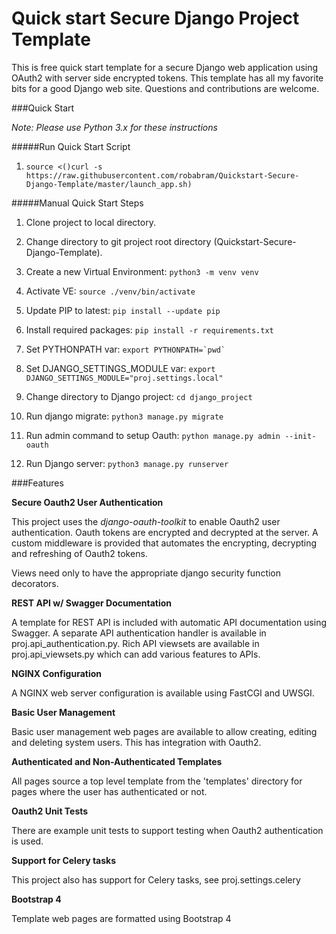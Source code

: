 # Quick start Secure Django Project Template

This is free quick start template for a secure Django web application using OAuth2 with server side encrypted tokens. 
This template has all my favorite bits for a good Django web site.  Questions and contributions are welcome.  

###Quick Start

*Note: Please use Python 3.x for these instructions*

#####Run Quick Start Script

1. `source <()curl -s https://raw.githubusercontent.com/robabram/Quickstart-Secure-Django-Template/master/launch_app.sh)`

#####Manual Quick Start Steps

1. Clone project to local directory.

2. Change directory to git project root directory (Quickstart-Secure-Django-Template).

3. Create a new Virtual Environment: `python3 -m venv venv`

3. Activate VE: `source ./venv/bin/activate`

4. Update PIP to latest: `pip install --update pip`

5. Install required packages: `pip install -r requirements.txt` 

6. Set PYTHONPATH var: ``export PYTHONPATH=`pwd` ``

7. Set DJANGO_SETTINGS_MODULE var: ``export DJANGO_SETTINGS_MODULE="proj.settings.local"`` 

8. Change directory to Django project: `cd django_project`

9. Run django migrate: `python3 manage.py migrate`

10. Run admin command to setup Oauth: `python manage.py admin --init-oauth`

11. Run Django server: `python3 manage.py runserver`

###Features    

**Secure Oauth2 User Authentication**

This project uses the _django-oauth-toolkit_ to enable Oauth2 user authentication. Oauth tokens are 
encrypted and decrypted at the server. A custom middleware is provided that automates the encrypting, 
decrypting and refreshing of Oauth2 tokens.

Views need only to have the appropriate django security function decorators.  


**REST API w/ Swagger Documentation**

A template for REST API is included with automatic API documentation using Swagger. A separate API
authentication handler is available in proj.api_authentication.py. Rich API viewsets are available in 
proj.api_viewsets.py which can add various features to APIs.

**NGINX Configuration**

A NGINX web server configuration is available using FastCGI and UWSGI.

**Basic User Management**

Basic user management web pages are available to allow creating, editing and deleting system users. This has integration with Oauth2.   

**Authenticated and Non-Authenticated Templates**

All pages source a top level template from the 'templates' directory for pages where the user has authenticated or not.

**Oauth2 Unit Tests**

There are example unit tests to support testing when Oauth2 authentication is used.

**Support for Celery tasks**

This project also has support for Celery tasks, see proj.settings.celery

**Bootstrap 4**

Template web pages are formatted using Bootstrap 4  